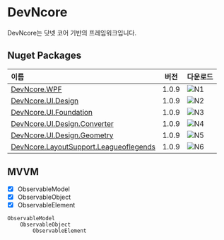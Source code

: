 # DevNcore

DevNcore는 닷넷 코어 기반의 프레임워크입니다.

## Nuget Packages

| 이름 | 버전 | 다운로드 |
|:----|:---:| :---- |
| [DevNcore.WPF][D1] | 1.0.9 | ![N1] |
| [DevNcore.UI.Design][D2] | 1.0.9 | ![N2]|
| [DevNcore.UI.Foundation][D3] | 1.0.9 |![N3] |
| [DevNcore.UI.Design.Converter][D4] | 1.0.9 | ![N4]|
| [DevNcore.UI.Design.Geometry][D5] | 1.0.9 |![N5] |
| [DevNcore.LayoutSupport.Leagueoflegends][D6] | 1.0.9 |![N6] |

## MVVM
- [x] ObservableModel
- [x] ObservableObject
- [x] ObservableElement

```
ObservableModel
    ObservableObject
        ObservableElement
```

[D1]: https://www.nuget.org/packages/DevNcore.WPF/
[D2]: https://www.nuget.org/packages/DevNcore.UI.Design/
[D3]: https://www.nuget.org/packages/DevNcore.UI.Foundation/
[D4]: https://www.nuget.org/packages/DevNcore.UI.Design.Converter/
[D5]: https://www.nuget.org/packages/DevNcore.UI.Design.Geometry/ 
[D6]: https://www.nuget.org/packages/DevNcore.LayoutSupport.Leagueoflegends/ 

[N1]: https://img.shields.io/nuget/dt/DevNcore.WPF?color=brightgreen&label=downloads
[N2]: https://img.shields.io/nuget/dt/DevNcore.UI.Design?color=brightgreen&label=downloads
[N3]: https://img.shields.io/nuget/dt/DevNcore.UI.Foundation?color=brightgreen&label=downloads
[N4]: https://img.shields.io/nuget/dt/DevNcore.UI.Design.Converter?color=brightgreen&label=downloads
[N5]: https://img.shields.io/nuget/dt/DevNcore.UI.Design.Geometry?color=brightgreen&label=downloads
[N6]: https://img.shields.io/nuget/dt/DevNcore.LayoutSupport.Leagueoflegends?color=brightgreen&label=downloads
